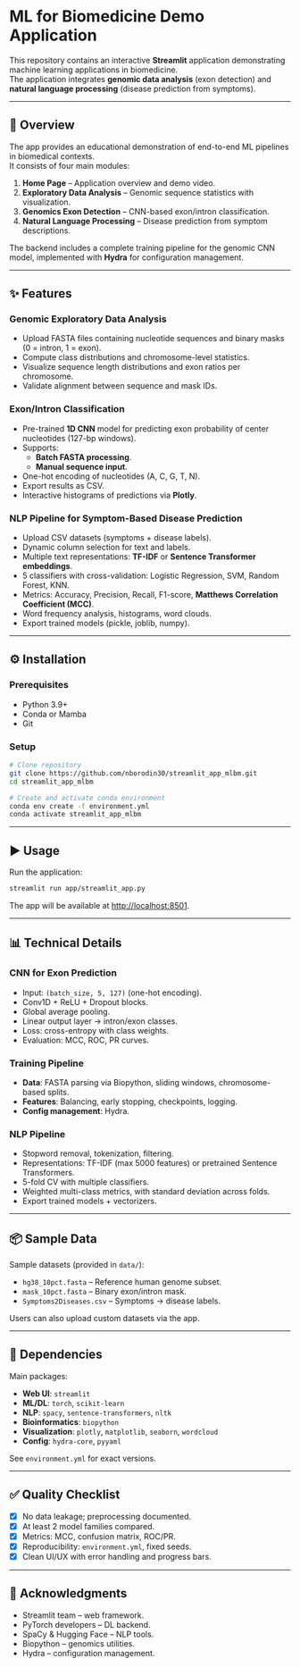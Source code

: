 # ML for Biomedicine Demo Application

This repository contains an interactive **Streamlit** application demonstrating machine learning applications in biomedicine.  
The application integrates **genomic data analysis** (exon detection) and **natural language processing** (disease prediction from symptoms).

---

## 📌 Overview
The app provides an educational demonstration of end-to-end ML pipelines in biomedical contexts.  
It consists of four main modules:

1. **Home Page** – Application overview and demo video.  
2. **Exploratory Data Analysis** – Genomic sequence statistics with visualization.  
3. **Genomics Exon Detection** – CNN-based exon/intron classification.  
4. **Natural Language Processing** – Disease prediction from symptom descriptions.  

The backend includes a complete training pipeline for the genomic CNN model, implemented with **Hydra** for configuration management.

---

## ✨ Features

### Genomic Exploratory Data Analysis
- Upload FASTA files containing nucleotide sequences and binary masks (0 = intron, 1 = exon).
- Compute class distributions and chromosome-level statistics.
- Visualize sequence length distributions and exon ratios per chromosome.
- Validate alignment between sequence and mask IDs.

### Exon/Intron Classification
- Pre-trained **1D CNN** model for predicting exon probability of center nucleotides (127-bp windows).  
- Supports:
  - **Batch FASTA processing**.
  - **Manual sequence input**.  
- One-hot encoding of nucleotides (A, C, G, T, N).  
- Export results as CSV.  
- Interactive histograms of predictions via **Plotly**.

### NLP Pipeline for Symptom-Based Disease Prediction
- Upload CSV datasets (symptoms + disease labels).  
- Dynamic column selection for text and labels.  
- Multiple text representations: **TF-IDF** or **Sentence Transformer embeddings**.  
- 5 classifiers with cross-validation: Logistic Regression, SVM, Random Forest, KNN.  
- Metrics: Accuracy, Precision, Recall, F1-score, **Matthews Correlation Coefficient (MCC)**.  
- Word frequency analysis, histograms, word clouds.  
- Export trained models (pickle, joblib, numpy).

---

## ⚙️ Installation

### Prerequisites
- Python 3.9+  
- Conda or Mamba  
- Git  

### Setup
```bash
# Clone repository
git clone https://github.com/nborodin30/streamlit_app_mlbm.git
cd streamlit_app_mlbm

# Create and activate conda environment
conda env create -f environment.yml
conda activate streamlit_app_mlbm
```

---

## ▶️ Usage
Run the application:
```bash
streamlit run app/streamlit_app.py
```

The app will be available at [http://localhost:8501](http://localhost:8501).

---


## 📊 Technical Details

### CNN for Exon Prediction
- Input: `(batch_size, 5, 127)` (one-hot encoding).  
- Conv1D + ReLU + Dropout blocks.  
- Global average pooling.  
- Linear output layer → intron/exon classes.  
- Loss: cross-entropy with class weights.  
- Evaluation: MCC, ROC, PR curves.  

### Training Pipeline
- **Data**: FASTA parsing via Biopython, sliding windows, chromosome-based splits.  
- **Features**: Balancing, early stopping, checkpoints, logging.  
- **Config management**: Hydra.  

### NLP Pipeline
- Stopword removal, tokenization, filtering.  
- Representations: TF-IDF (max 5000 features) or pretrained Sentence Transformers.  
- 5-fold CV with multiple classifiers.  
- Weighted multi-class metrics, with standard deviation across folds.  
- Export trained models + vectorizers.  

---

## 📦 Sample Data
Sample datasets (provided in `data/`):
- `hg38_10pct.fasta` – Reference human genome subset.  
- `mask_10pct.fasta` – Binary exon/intron mask.  
- `Symptoms2Diseases.csv` – Symptoms → disease labels.  

Users can also upload custom datasets via the app.

---

## 🧾 Dependencies
Main packages:
- **Web UI**: `streamlit`  
- **ML/DL**: `torch`, `scikit-learn`  
- **NLP**: `spacy`, `sentence-transformers`, `nltk`  
- **Bioinformatics**: `biopython`  
- **Visualization**: `plotly`, `matplotlib`, `seaborn`, `wordcloud`  
- **Config**: `hydra-core`, `pyyaml`  

See `environment.yml` for exact versions.

---

## ✅ Quality Checklist
- [x] No data leakage; preprocessing documented.  
- [x] At least 2 model families compared.  
- [x] Metrics: MCC, confusion matrix, ROC/PR.  
- [x] Reproducibility: `environment.yml`, fixed seeds.  
- [x] Clean UI/UX with error handling and progress bars.  

---

## 🙏 Acknowledgments
- Streamlit team – web framework.  
- PyTorch developers – DL backend.  
- SpaCy & Hugging Face – NLP tools.  
- Biopython – genomics utilities.  
- Hydra – configuration management.  

